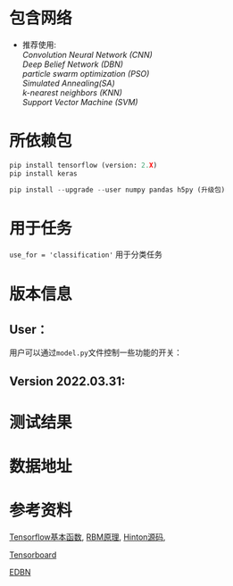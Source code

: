 # 包含网络
- 推荐使用: </br>
*Convolution Neural Network (CNN)*</br>
*Deep Belief Network (DBN)*  </br>
*particle swarm optimization (PSO)*  </br>
*Simulated Annealing(SA)*  </br>
*k-nearest neighbors  (KNN)*  </br>
*Support Vector Machine (SVM)*  </br>
# 所依赖包
```python
pip install tensorflow (version: 2.X)
pip install keras

pip install --upgrade --user numpy pandas h5py (升级包)
```
# 用于任务
`use_for = 'classification'` 用于分类任务 </br>


# 版本信息


## User：
用户可以通过`model.py`文件控制一些功能的开关： </br>


## Version 2022.03.31:



# 测试结果


# 数据地址


# 参考资料
[Tensorflow基本函数](http://www.cnblogs.com/wuzhitj/p/6431381.html), 
[RBM原理](https://blog.csdn.net/itplus/article/details/19168937), 
[Hinton源码](http://www.cs.toronto.edu/~hinton/MatlabForSciencePaper.html), 


[Tensorboard](https://blog.csdn.net/sinat_33761963/article/details/62433234) 

[EDBN](https://www.sciencedirect.com/science/article/pii/S0019057819302903?via%3Dihub)
